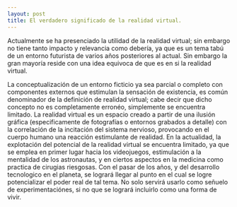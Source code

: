 ```yaml
---
layout: post
title: El verdadero significado de la realidad virtual.
---
```


Actualmente se ha presenciado la utilidad de la realidad virtual; sin embargo no tiene tanto impacto y relevancia como debería, ya que es un tema tabú de un entorno futurista de varios años posteriores al actual. Sin embargo la gran mayoría reside con una idea equivoca de que es en si la realidad virtual. 

La conceptualización de un entorno ficticio ya sea parcial o completo con componentes externos que estimulan la sensación de existencia, es común denominador de la definición de realidad virtual; cabe decir que dicho concepto no es completamente erronéo, simplemente se encuentra limitado. 
La realidad virtual es un espacio creado a partir de una ilusión gráfica (especificamente de fotografías o entornos grabados a detalle) con la correlación de la incitación del sistema nervioso, provocando en el cuerpo humano una reacción estimulante de realidad. En la actualidad, la explotación del potencial de la realidad virtual se encuentra limitado, ya que se emplea en primer lugar hacia los videojuegos, estimulación a la mentalidad de los astronautas, y en ciertos aspectos en la medicina como practica de cirugias riesgosas.
Con el pasar de los años, y del desarrollo tecnologico en el planeta, se logrará llegar al punto en el cual se logre potencializar el poder real de tal tema. No solo servirá usarlo como señuelo de experimentaciónes, si no que se logrará incluirlo como una forma de vivir.
